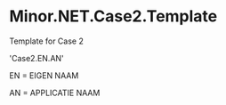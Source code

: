 # Minor.NET.Case2.Template
Template for Case 2

'Case2.EN.AN'

EN = EIGEN NAAM

AN = APPLICATIE NAAM
